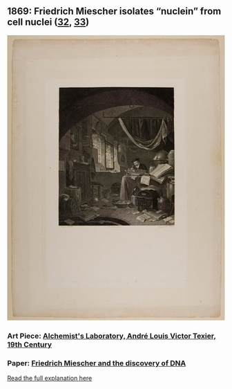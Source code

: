 ## 1869: Friedrich Miescher isolates “nuclein” from cell nuclei ([32](https://www.genome.gov/25520232/online-education-kit-1869-dna-first-isolated), [33](https://dnalc.cshl.edu/view/16003-Miescher-and-the-isolation-of-DNA.html))

![pic](/images/1869.jpg)

### Art Piece: [Alchemist's Laboratory, André Louis Victor Texier, 19th Century](https://harvardartmuseums.org/collections/object/241043?position=37)

### Paper: [Friedrich Miescher and the discovery of DNA](https://www.sciencedirect.com/science/article/pii/S0012160604008231)

[Read the full explanation here](https://shanivi.github.io/paradigmshifts/1869)
